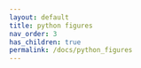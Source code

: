```yaml
---
layout: default
title: python figures
nav_order: 3
has_children: true
permalink: /docs/python_figures
---
```

